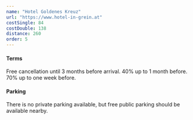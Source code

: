 ```yaml
---
name: "Hotel Goldenes Kreuz"
url: "https://www.hotel-in-grein.at"
costSingle: 84
costDouble: 138
distance: 260
order: 5
---
```


#### Terms

Free cancellation until 3 months before arrival. 40% up to 1 month before. 70% up to one week before.

#### Parking

There is no private parking available, but free public parking should be available nearby. 
